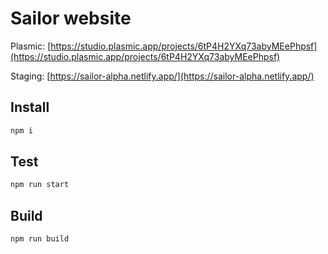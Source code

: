 # Sailor website

Plasmic: [https://studio.plasmic.app/projects/6tP4H2YXq73abyMEePhpsf](https://studio.plasmic.app/projects/6tP4H2YXq73abyMEePhpsf)

Staging: [https://sailor-alpha.netlify.app/](https://sailor-alpha.netlify.app/)

## Install

```bash
npm i
```

## Test

```bash
npm run start
```

## Build

```bash
npm run build
```
